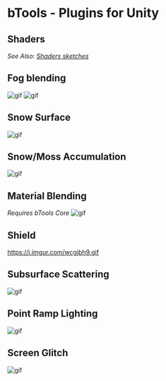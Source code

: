 # **bTools - Plugins for Unity**  

## Shaders
*See Also: [Shaders sketches](https://github.com/Blobinet/bTools-Shaders/tree/master/Includes)*

## **Fog blending**  
![gif](https://i.imgur.com/OeIrSRi.gif)
![gif](https://i.imgur.com/AOh0xNs.gif)

## **Snow Surface**  
![gif](https://i.imgur.com/LUYM2kq.gif)

## **Snow/Moss Accumulation**
![gif](https://i.imgur.com/G4BzFpn.gif)

## **Material Blending**  
*Requires bTools Core*
![gif](https://i.imgur.com/VjcXfq7.gif)

## **Shield**
https://i.imgur.com/wcgjbh9.gif

## **Subsurface Scattering**
![gif](https://i.imgur.com/oL3jnG6.gif)

## **Point Ramp Lighting**
![gif](https://i.imgur.com/mrT8IXp.gif)

## **Screen Glitch**
![gif](https://i.imgur.com/C6RAzH1.gif)
